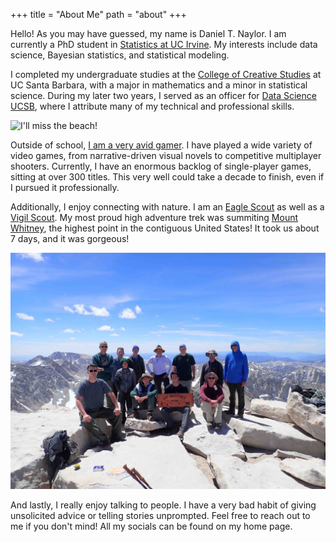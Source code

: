 +++
title = "About Me"
path = "about"
+++

Hello! As you may have guessed, my name is Daniel T. Naylor. I am currently a PhD student in [Statistics at UC Irvine](https://www.stat.uci.edu/). My interests include data science, Bayesian statistics, and statistical modeling.

I completed my undergraduate studies at the [College of Creative Studies](https://ccs.ucsb.edu/) at UC Santa Barbara, with a major in mathematics and a minor in statistical science. During my later two years, I served as an officer for [Data Science UCSB](https://www.datascienceucsb.org/), where I attribute many of my technical and professional skills.

<div>
    <img src="images/about_me_grad.jpg" alt="I'll miss the beach!">
</div>

Outside of school, [I am a very avid gamer](https://steamcommunity.com/id/danleepicman/). I have played a wide variety of video games, from narrative-driven visual novels to competitive multiplayer shooters. Currently, I have an enormous backlog of single-player games, sitting at over 300 titles. This very well could take a decade to finish, even if I pursued it professionally.

Additionally, I enjoy connecting with nature. I am an [Eagle Scout](https://en.wikipedia.org/wiki/Eagle_Scout) as well as a [Vigil Scout](https://oa-scouting.org/program/awards/vigil-honor). My most proud high adventure trek was summiting [Mount Whitney](https://en.wikipedia.org/wiki/Mount_Whitney), the highest point in the contiguous United States! It took us about 7 days, and it was gorgeous!

<div>
    <img src="images/whitney.jpg" alt="I'll miss the beach!">
</div>

And lastly, I really enjoy talking to people. I have a very bad habit of giving unsolicited advice or telling stories unprompted. Feel free to reach out to me if you don't mind! All my socials can be found on my home page.